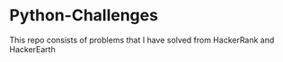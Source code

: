 # Python-Challenges
This repo consists of problems that I have solved from HackerRank and HackerEarth
